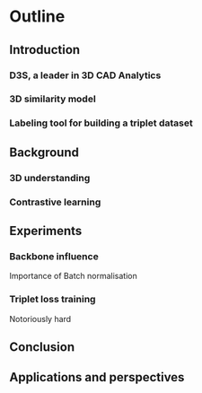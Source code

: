# Outline

## Introduction

### D3S, a leader in 3D CAD Analytics

### 3D similarity model

### Labeling tool for building a triplet dataset

## Background

### 3D understanding

### Contrastive learning

## Experiments

### Backbone influence

Importance of Batch normalisation

### Triplet loss training

Notoriously hard

## Conclusion

## Applications and perspectives
